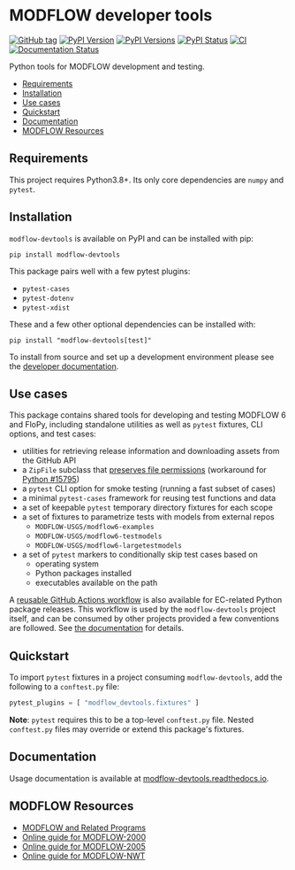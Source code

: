 # MODFLOW developer tools

[![GitHub tag](https://img.shields.io/github/tag/MODFLOW-USGS/modflow-devtools.svg)](https://github.com/MODFLOW-USGS/modflow-devtools/tags/latest)
[![PyPI Version](https://img.shields.io/pypi/v/modflow-devtools.png)](https://pypi.python.org/pypi/modflow-devtools)
[![PyPI Versions](https://img.shields.io/pypi/pyversions/modflow-devtools.png)](https://pypi.python.org/pypi/modflow-devtools)
[![PyPI Status](https://img.shields.io/pypi/status/modflow-devtools.png)](https://pypi.python.org/pypi/modflow-devtools)
[![CI](https://github.com/MODFLOW-USGS/modflow-devtools/actions/workflows/ci.yml/badge.svg)](https://github.com/MODFLOW-USGS/modflow-devtools/actions/workflows/ci.yml)
[![Documentation Status](https://readthedocs.org/projects/modflow-devtools/badge/?version=latest)](https://modflow-devtools.readthedocs.io/en/latest/?badge=latest)

Python tools for MODFLOW development and testing.

<!-- START doctoc generated TOC please keep comment here to allow auto update -->
<!-- DON'T EDIT THIS SECTION, INSTEAD RE-RUN doctoc TO UPDATE -->

- [Requirements](#requirements)
- [Installation](#installation)
- [Use cases](#use-cases)
- [Quickstart](#quickstart)
- [Documentation](#documentation)
- [MODFLOW Resources](#modflow-resources)

<!-- END doctoc generated TOC please keep comment here to allow auto update -->

## Requirements

This project requires Python3.8+. Its only core dependencies are `numpy` and `pytest`.

## Installation

`modflow-devtools` is available on PyPI and can be installed with pip:

```shell
pip install modflow-devtools
```

This package pairs well with a few pytest plugins:

- `pytest-cases`
- `pytest-dotenv`
- `pytest-xdist`

These and a few other optional dependencies can be installed with:

```shell
pip install "modflow-devtools[test]"
```

To install from source and set up a development environment please see the [developer documentation](DEVELOPER.md).

## Use cases

This package contains shared tools for developing and testing MODFLOW 6 and FloPy, including standalone utilities as well as `pytest` fixtures, CLI options, and test cases:

- utilities for retrieving release information and downloading assets from the GitHub API
- a `ZipFile` subclass that [preserves file permissions](https://stackoverflow.com/questions/39296101/python-zipfile-removes-execute-permissions-from-binaries) (workaround for [Python #15795](https://bugs.python.org/issue15795))
- a `pytest` CLI option for smoke testing (running a fast subset of cases)
- a minimal `pytest-cases` framework for reusing test functions and data
- a set of keepable `pytest` temporary directory fixtures for each scope
- a set of fixtures to parametrize tests with models from external repos
  - `MODFLOW-USGS/modflow6-examples`
  - `MODFLOW-USGS/modflow6-testmodels`
  - `MODFLOW-USGS/modflow6-largetestmodels`
- a set of `pytest` markers to conditionally skip test cases based on
  - operating system
  - Python packages installed
  - executables available on the path

A [reusable GitHub Actions workflow](https://docs.github.com/en/actions/using-workflows/reusing-workflows) is also available for EC-related Python package releases. This workflow is used by the `modflow-devtools` project itself, and can be consumed by other projects provided a few conventions are followed. See [the documentation](https://modflow-devtools.readthedocs.io/en/latest/md/release.html) for details.

## Quickstart

To import `pytest` fixtures in a project consuming `modflow-devtools`, add the following to a `conftest.py` file:

```python
pytest_plugins = [ "modflow_devtools.fixtures" ]
```

**Note**: `pytest` requires this to be a top-level `conftest.py` file. Nested `conftest.py` files may override or extend this package's fixtures.

## Documentation

Usage documentation is available at [modflow-devtools.readthedocs.io](https://modflow-devtools.readthedocs.io/en/latest/).

## MODFLOW Resources

+ [MODFLOW and Related Programs](https://water.usgs.gov/ogw/modflow/)
+ [Online guide for MODFLOW-2000](https://water.usgs.gov/nrp/gwsoftware/modflow2000/Guide/)
+ [Online guide for MODFLOW-2005](https://water.usgs.gov/ogw/modflow/MODFLOW-2005-Guide/)
+ [Online guide for MODFLOW-NWT](https://water.usgs.gov/ogw/modflow-nwt/MODFLOW-NWT-Guide/)
